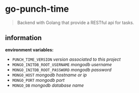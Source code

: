 go-punch-time
=============

> Backend with Golang that provide a RESTful api for tasks.


## information

__environment variables:__

- `PUNCH_TIME_VERSION` _version associated to this project_
- `MONGO_INITDB_ROOT_USERNAME` _mongodb username_
- `MONGO_INITDB_ROOT_PASSWORD` _mongodb password_
- `MONGO_HOST` _mongodb hostname or ip_
- `MONGO_PORT` _mongodb port_
- `MONGO_DB` _mongodb database name_
